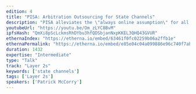 ```yaml
---
edition: 4
title: "PISA: Arbitration Outsourcing for State Channels"
description: "PISA alleviates the \"always online assumption\" for all channel protocols and it is necessary for Raiden, L4, Perun, etc. State channels are a leading approach for improving the scalability of blockchains and cryptocurrencies. They allow a group of distrustful parties to optimistically execute an application-defined a program amongst themselves, while the blockchain serves as a backstop in case of a dispute or abort. This effectively bypasses the congestion, fees and performance constraints of the underlying blockchain in the typical case. However, state channels introduce a new and undesirable assumption that a party must remain on-line and synchronised with the blockchain at all times to defend against execution fork attacks. An execution fork can revert a state channel’s history, potentially causing  financial damage to a party that is innocent except for having crashed. To provide security even to parties that may go offline for an extended period of time, we present Pisa, a protocol which enables such parties to delegate to a third party, called the custodian, to cancel execution forks on their behalf. To evaluate Pisa, we provide a proof-of-concept implementation for a simplified Sprites and we demonstrate that it is cost-efficient to deploy on the Ethereum network. Blog+Paper: http://hackingdistributed.com/2018/05/22/pisa/"
youtubeUrl: "https://youtu.be/Om_zLYC8BvM"
ipfsHash: "QmXi8pScLckmsRhDYbu3hfQDSbjanNxpKKEL3QHQ43GVUR"
ethernaIndex: "https://etherna.io/embed/63461f0fc02259b06a2ffb1e"
ethernaPermalink: "https://etherna.io/embed/e85e04c04a099886e96c740f7abba6b103245455b24d438f08d5924fedba9f91"
duration: 1432
expertise: "Intermediate"
type: "Talk"
track: "Layer 2s"
keywords: ['state channels']
tags: ['Layer 2s']
speakers: ['Patrick McCorry']
---
```

